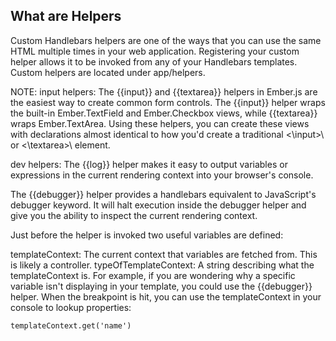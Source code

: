 ##  What are Helpers

Custom Handlebars helpers are one of the ways that you can use the same HTML multiple times in your web application. Registering your custom helper allows it to be invoked from any of your Handlebars templates. Custom helpers are located under app/helpers.


NOTE:
input helpers:
The {{input}} and {{textarea}} helpers in Ember.js are the easiest way to create common form controls. 
The {{input}} helper wraps the built-in Ember.TextField and Ember.Checkbox views, while {{textarea}} wraps Ember.TextArea. 
Using these helpers, you can create these views with declarations almost identical to how you'd create a traditional <\input>\ or <\textarea>\ element.


dev helpers:
The {{log}} helper makes it easy to output variables or expressions in the current rendering context into your browser's console.

The {{debugger}} helper provides a handlebars equivalent to JavaScript's debugger keyword. 
It will halt execution inside the debugger helper and give you the ability to inspect the current rendering context.


Just before the helper is invoked two useful variables are defined:

templateContext: The current context that variables are fetched from. This is likely a controller.
typeOfTemplateContext: A string describing what the templateContext is.
For example, if you are wondering why a specific variable isn't displaying in your template, you could use the {{debugger}} helper. When the breakpoint is hit, you can use the templateContext in your console to lookup properties:


```templateContext.get('name')```